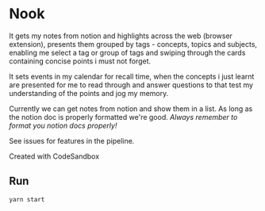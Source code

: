 # Nook

It gets my notes from notion and highlights across the web (browser extension), presents them grouped by tags - concepts, topics and subjects, enabling me select a tag or group of tags and swiping through the cards containing concise points i must not forget.

It sets events in my calendar for recall time, when the concepts i just learnt are presented for me to read through and answer questions to that test my understanding of the points and jog my memory.

Currently we can get notes from notion and show them in a list. As long as the notion doc is properly formatted we're good.
*Always remember to format you notion docs properly!*

See issues for features in the pipeline.

Created with CodeSandbox

## Run

`yarn start`

